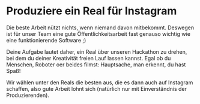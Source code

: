 # Produziere ein Real für Instagram

Die beste Arbeit nützt nichts, wenn niemand davon mitbekommt. 
Deswegen ist für unser Team eine gute Öffentlichkeitsarbeit fast genauso wichtig wie eine funktionierende Software ;)

Deine Aufgabe lautet daher, ein Real über unseren Hackathon zu drehen, bei dem du deiner Kreativität freien Lauf lassen kannst. Egal ob du Menschen, Roboter oer beides filmst: Hauptsache, man erkennt, du hast Spaß! 

Wir wählen unter den Reals die besten aus, die es dann auch auf Instagram schaffen, also gute Arbeit lohnt sich (natürlich nur mit Einverständnis der Produzierenden).
